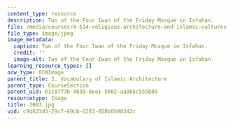 ```yaml
---
content_type: resource
description: Two of the Four Iwan of the Friday Mosque in Isfahan.
file: /media/courses/4-614-religious-architecture-and-islamic-cultures-fall-2002/c9d823d329c749cb0283658b0b98342c_3003.jpg
file_type: image/jpeg
image_metadata:
  caption: Two of the Four Iwan of the Friday Mosque in Isfahan.
  credit: ''
  image-alt: Two of the Four Iwan of the Friday Mosque in Isfahan.
learning_resource_types: []
ocw_type: OCWImage
parent_title: 2. Vocabulary of Islamic Architecture
parent_type: CourseSection
parent_uid: b1c87f3b-403d-8ee1-5082-aa965c555b89
resourcetype: Image
title: 3003.jpg
uid: c9d823d3-29c7-49cb-0283-658b0b98342c
---
```

